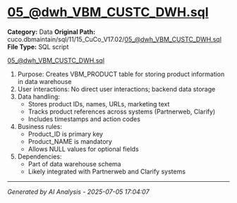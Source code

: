 # 05_@dwh_VBM_CUSTC_DWH.sql

**Category:** Data
**Original Path:** cuco.dbmaintain/sql/11/15_CuCo_V17.02/05_@dwh_VBM_CUSTC_DWH.sql
**File Type:** SQL script

05_@dwh_VBM_CUSTC_DWH.sql
1. Purpose: Creates VBM_PRODUCT table for storing product information in data warehouse
2. User interactions: No direct user interactions; backend data storage
3. Data handling:
   - Stores product IDs, names, URLs, marketing text
   - Tracks product references across systems (Partnerweb, Clarify)
   - Includes timestamps and action codes
4. Business rules:
   - Product_ID is primary key
   - Product_NAME is mandatory
   - Allows NULL values for optional fields
5. Dependencies:
   - Part of data warehouse schema
   - Likely integrated with Partnerweb and Clarify systems

---
*Generated by AI Analysis - 2025-07-05 17:04:07*
